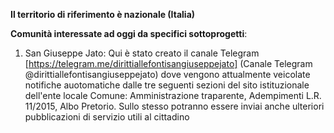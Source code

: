 ****Il territorio di riferimento è nazionale (Italia)****

****Comunità interessate ad oggi da specifici sottoprogetti****:
1. San Giuseppe Jato:
Qui è stato creato il canale Telegram [https://telegram.me/dirittiallefontisangiuseppejato] (Canale Telegram @dirittiallefontisangiuseppejato) dove vengono attualmente veicolate notifiche auotomatiche dalle tre seguenti sezioni del sito istituzionale dell'ente locale Comune: Amministrazione traparente, Adempimenti L.R. 11/2015, Albo Pretorio. Sullo stesso potranno essere inviai anche ulteriori pubblicazioni di servizio utili al cittadino
